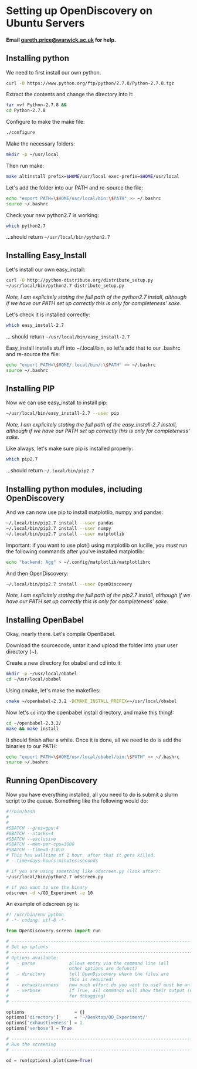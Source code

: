 # Setting up OpenDiscovery on Ubuntu Servers
#### Email gareth.price@warwick.ac.uk for help.

## Installing python
We need to first install our own python.

```bash
curl -O https://www.python.org/ftp/python/2.7.8/Python-2.7.8.tgz
```

Extract the contents and change the directory into it:

```bash
tar xvf Python-2.7.8 &&
cd Python-2.7.8
```

Configure to make the make file:

```bash
./configure
```

Make the necessary folders:

```bash
mkdir -p ~/usr/local
```

Then run make:

```bash
make altinstall prefix=$HOME/usr/local exec-prefix=$HOME/usr/local
```

Let's add the folder into our PATH and re-source the file:

```bash
echo "export PATH=\$HOME/usr/local/bin:\$PATH" >> ~/.bashrc
source ~/.bashrc
```

Check your new python2.7 is working:

```bash
which python2.7
```

…should return `~/usr/local/bin/python2.7`

## Installing Easy_Install
Let's install our own easy_install:

```bash
curl -O http://python-distribute.org/distribute_setup.py
~/usr/local/bin/python2.7 distribute_setup.py
```
*Note, I am explicitely stating the full path of the python2.7 install, although if we have our PATH set up correctly this is only for completeness' sake.*

Let's check it is installed correctly:

```bash
which easy_install-2.7
```

… should return `~/usr/local/bin/easy_install-2.7`

Easy_install installs stuff into ~/.local/bin, so let's add that to our .bashrc and re-source the file:

```bash
echo "export PATH=\$HOME/.local/bin/:\$PATH" >> ~/.bashrc
source ~/.bashrc
```

## Installing PIP
Now we can use easy_install to install pip:

```bash
~/usr/local/bin/easy_install-2.7 --user pip
```
*Note, I am explicitely stating the full path of the easy_install-2.7 install, although if we have our PATH set up correctly this is only for completeness' sake.*

Like always, let's make sure pip is installed properly:

```bash
which pip2.7
```

…should return `~/.local/bin/pip2.7`

## Installing python modules, including OpenDiscovery
And we can now use pip to install matplotlib, numpy and pandas:

```bash
~/.local/bin/pip2.7 install --user pandas
~/.local/bin/pip2.7 install --user numpy
~/.local/bin/pip2.7 install --user matplotlib
```

Important: if you want to use plot() using matplotlib on lucille, you _must_ run the following commands after you've installed matplotlib:
```bash
echo "backend: Agg" > ~/.config/matplotlib/matplotlibrc
```

And then OpenDiscovery:
```bash
~/.local/bin/pip2.7 install --user OpenDiscovery
```

*Note, I am explicitely stating the full path of the pip2.7 install, although if we have our PATH set up correctly this is only for completeness' sake.*


## Installing OpenBabel
Okay, nearly there. Let's compile OpenBabel.

Download the sourcecode, untar it and upload the folder into your user directory (~).

Create a new directory for obabel and cd into it:

```bash
mkdir -p ~/usr/local/obabel
cd ~/usr/local/obabel
```

Using cmake, let's make the makefiles:

```bash
cmake ~/openbabel-2.3.2 -DCMAKE_INSTALL_PREFIX=~/usr/local/obabel
```

Now let's `cd` into the openbabel install directory, and make this thing!:

```bash
cd ~/openbabel-2.3.2/
make && make install
```

It should finish after a while. Once it is done, all we need to do is add the binaries to our PATH:
```bash
echo "export PATH=\$HOME/usr/local/obabel/bin:\$PATH" >> ~/.bashrc
source ~/.bashrc
```


## Running OpenDiscovery
Now you have everything installed, all you need to do is submit a slurm script to the queue. Something like the following would do:

```bash
#!/bin/bash
#
#
#SBATCH --gres=gpu:4
#SBATCH --ntasks=4
#SBATCH --exclusive
#SBATCH --mem-per-cpu=3000
#SBATCH --time=0-1:0:0
# This has walltime of 1 hour, after that it gets killed.
# --time=days-hours:minutes:seconds

# if you are using something like odscreen.py (look after):
~/usr/local/bin/python2.7 odscreen.py

# if you want to use the binary
odscreen -d ~/OD_Experiment -e 10
```

An example of odscreen.py is:
```python
#! /usr/bin/env python
# -*- coding: utf-8 -*-

from OpenDiscovery.screen import run

# ---------------------------------------------------------------------------- #
# Set up options 															   #
# ---------------------------------------------------------------------------- #
# Options available:														   #
# 	- parse      		allows entry via the command line (all 				   #
# 						other options are defunct) 							   #
# 	- directory			tell OpenDiscovery where the files are 				   #
# 						this is required! 									   #
# 	- exhaustiveness	how much effort do you want to use? must be an integer #
# 	- verbose			If True, all commands will show their output (useful   #
# 						for debugging)										   #
# ---------------------------------------------------------------------------- #

options                   = {}
options['directory']      = '~/Desktop/OD_Experiment/'
options['exhaustiveness'] = 1
options['verbose'] = True

# ---------------------------------------------------------------------------- #
# Run the screening								 			   				   #
# ---------------------------------------------------------------------------- #

od = run(options).plot(save=True)
```